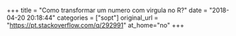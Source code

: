 +++
title = "Como transformar um numero com virgula no R?"
date = "2018-04-20 20:18:44"
categories = ["sopt"]
original_url = "https://pt.stackoverflow.com/q/292991"
at_home="no"
+++

